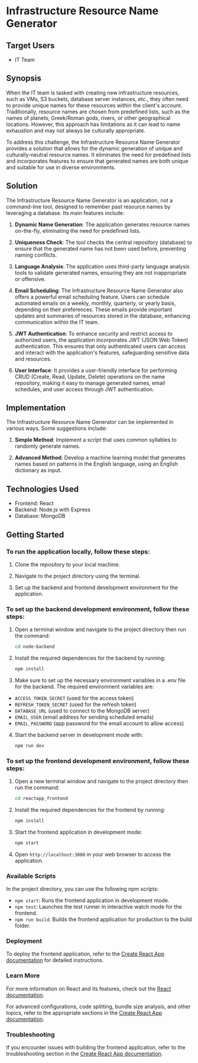 # Infrastructure Resource Name Generator

## Target Users

- IT Team

## Synopsis

When the IT team is tasked with creating new infrastructure resources, such as VMs, S3 buckets, database 
server instances, etc., they often need to provide unique names for these resources within the client's 
account. Traditionally, resource names are chosen from predefined lists, such as the names of planets, 
Greek/Roman gods, rivers, or other geographical locations. However, this approach has limitations as it 
can lead to name exhaustion and may not always be culturally appropriate.

To address this challenge, the Infrastructure Resource Name Generator provides a solution that allows for 
the dynamic generation of unique and culturally-neutral resource names. It eliminates the need for predefined 
lists and incorporates features to ensure that generated names are both unique and suitable for use in 
diverse environments.

## Solution

The Infrastructure Resource Name Generator is an application, not a command-line tool, designed to remember past resource names by leveraging a database. Its main features include:

1. **Dynamic Name Generation**: The application generates resource names on-the-fly, eliminating the need for predefined lists.

2. **Uniqueness Check**: The tool checks the central repository (database) to ensure that the generated name has not been used before, preventing naming conflicts.

3. **Language Analysis**: The application uses third-party language analysis tools to validate generated names, ensuring they are not inappropriate or offensive.

4. **Email Scheduling**: The Infrastructure Resource Name Generator also offers a powerful email scheduling feature. Users can schedule automated emails on a weekly, monthly, quarterly, or yearly basis, depending on their preferences. These emails provide important updates and summaries of resources stored in the database, enhancing communication within the IT team.

5. **JWT Authentication**: To enhance security and restrict access to authorized users, the application incorporates JWT (JSON Web Token) authentication. This ensures that only authenticated users can access and interact with the application's features, safeguarding sensitive data and resources.

6. **User Interface**: It provides a user-friendly interface for performing CRUD (Create, Read, Update, Delete) operations on the name repository, making it easy to manage generated names, email schedules, and user access through JWT authentication.

## Implementation

The Infrastructure Resource Name Generator can be implemented in various ways. Some suggestions include:

1. **Simple Method**: Implement a script that uses common syllables to randomly generate names.

2. **Advanced Method**: Develop a machine learning model that generates names based on patterns in the English language, using an English dictionary as input.

## Technologies Used

- Frontend: React
- Backend: Node.js with Express
- Database: MongoDB

## Getting Started

### To run the application locally, follow these steps:

1. Clone the repository to your local machine.

2. Navigate to the project directory using the terminal.

3. Set up the backend and frontend development environment for the application.

### To set up the backend development environment, follow these steps:

1. Open a terminal window and navigate to the project directory then run the command:

   ```bash
   cd node-backend
   ```

2. Install the required dependencies for the backend by running:

   ```bash
   npm install
   ```
      
3. Make sure to set up the necessary environment variables in a .env file for the backend. The required environment variables are:

- `ACCESS_TOKEN_SECRET` (used for the access token)
- `REFRESH_TOKEN_SECRET` (used for the refresh token)
- `DATABASE_URL` (used to connect to the MongoDB server)
- `EMAIL_USER` (email address for sending scheduled emails)
- `EMAIL_PASSWORD` (app password for the email account to allow access)

4. Start the backend server in development mode with:

   ```bash
   npm run dev
   ```

### To set up the frontend development environment, follow these steps:

1. Open a new terminal window and navigate to the project directory then run the command:

   ```bash
   cd reactapp_frontend
   ```

2. Install the required dependencies for the frontend by running:

   ```bash
   npm install
   ```

3. Start the frontend application in development mode:

   ```bash
   npm start
   ```

4. Open `http://localhost:3000` in your web browser to access the application.

### Available Scripts

In the project directory, you can use the following npm scripts:

- `npm start`: Runs the frontend application in development mode.
- `npm test`: Launches the test runner in interactive watch mode for the frontend.
- `npm run build`: Builds the frontend application for production to the build folder.

### Deployment

To deploy the frontend application, refer to the [Create React App documentation](https://facebook.github.io/create-react-app/docs/deployment) for detailed instructions.

### Learn More

For more information on React and its features, check out the [React documentation](https://reactjs.org/docs).

For advanced configurations, code splitting, bundle size analysis, and other topics, refer to the appropriate sections in the [Create React App documentation](https://facebook.github.io/create-react-app/docs).

### Troubleshooting

If you encounter issues with building the frontend application, refer to the troubleshooting section in the 
[Create React App documentation](https://facebook.github.io/create-react-app/docs/troubleshooting#npm-run-build-fails-to-minify).